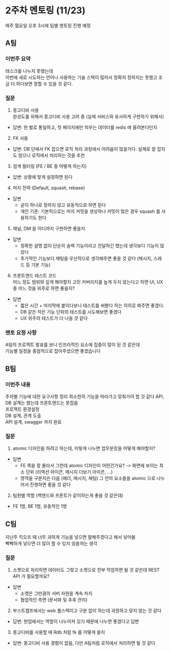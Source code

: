 # 2주차 멘토링 (11/23)
매주 월요일 오후 3시에 팀별 멘토링 진행 예정

## A팀
### 이번주 요약
태스크를 나누지 못했는데  
이번에 새로 시도하는 언어나 사용하는 기술 스택이 많아서 정확히 정하지는 못했고 조금 더 하다보면 정할 수 있을 것 같다.

### 질문
1. 몽고디비 사용  
완성도를 위해서 몽고디비 사용 고려 중 (실제 서비스와 유사하게 구현하기 위해서)
- 답변: 한 벌로 통일하고, 첫 페이지에만 띄우는 데이터를 redis 에 올려본다던지

2. FK 사용
- 답변: DB 단에서 FK 잡으면 로직 처리 과정에서 어려움이 많을거다. 실제로 잘 잡지도 않으니 로직에서 처리하는 것을 추천

3. 검색 필터링 (FE / BE 중 어떻게 하는지)
- 답변: 상황에 맞게 설정하면 된다

4. 머지 전략 (Default, squash, rebase)
- 답변
  - 굳이 하나로 정하지 않고 유동적으로 하면 된다
  - 개인 기준: 기본적으로는 머지 커밋을 생성하나 커밋이 많은 경우 squash 를 사용하기도 한다

5. 채널, DM 을 어디까지 구현하면 좋을지
- 답변
  - 정확한 설명 없이 단순히 슬랙 기능이라고 전달하긴 했는데 생각보다 기능이 많았다
  - 추가적인 기능보다 채팅을 우선적으로 생각해주면 좋을 것 같다 (메시지, 스레드 등 기본 기능)

6. 프론트엔드 테스트 코드  
어느 정도 범위와 깊게 해야할지 고민
커버리지를 높게 두지 않는다고 하면 UI, UX 중 어느 것을 위주로 하면 좋을지?  
- 답변
  - 짧은 시간 + 마지막에 붙이다보니 테스트를 써봤다 하는 의의로 봐주면 좋겠다.
  - DB 같은 작은 기능 단위의 테스트를 시도해보면 좋겠다
  - UX 위주의 테스트가 더 나을 것 같다

### 멘토 요청 사항
A팀의 프로젝트 발표를 보니 인프라적인 요소에 집중이 많이 된 것 같은데  
기능별 일정을 중점적으로 잡아주셨으면 좋겠습니다

## B팀
### 이번주 내용
주차별 기능에 대한 요구사항 정리
최소한의 기능을 따라가고 맞춰가야 할 것 같다
API, DB 설계는 했는데 프론트엔드는 못잡음  
프로젝트 환경설정  
DB 설계, 관계 도출  
API 설계, swagger 까지 완료  

### 질문
1. atomic 디자인을 하려고 하는데, 이렇게 나누면 업무분장을 어떻게 해야할지?
- 답변
  - FE 쪽을 잘 몰라서 그런데 atomic 디자인이 어떤건가요? -> 화면에 보이는 최소 단위 (리액션 아이콘, 메시지 더보기 아이콘, ...)
  - 영역을 구분지은 다음 (헤더, 메시지, 채팅) 그 안의 요소들을 atomic 으로 나누어서 진행하면 좋을 것 같다
2. 팀원별 역할 (백엔드와 프론트가 같이하는게 좋을 것 같은데)
- FE 1명, BE 1명, 유동적인 1명

## C팀
지난주 킥오프 때 너무 과하게 기능을 넣으면 말해주겠다고 해서 넣어봄  
빡빡하게 넣으면 더 많이 할 수 있지 않을까는 생각

### 질문
1. 소켓으로 처리하면 데이터도 그렇고 소켓으로 전부 작업하면 될 것 같은데 REST API 가 필요할까요?
- 답변
  - 소켓은 그만큼의 서버 자원을 계속 차지
  - 협업적인 측면 (문서화 및 추후 관리)
2. 부스트캠프에서는 web 풀스택이고 구분 없이 하는데 과정하고 맞지 않는 것 같다
- 답변: 현업에서는 역할이 나누어져 있기 때문에 나누면 좋겠다고 답변
3. 몽고디비를 사용할 때 Rdb 처럼 fk 를 어떻게 쓸지
- 답변: 몽고디비 사용 경험이 없음, 다만 A팀처럼 로직에서 처리하면 될 것 같다
